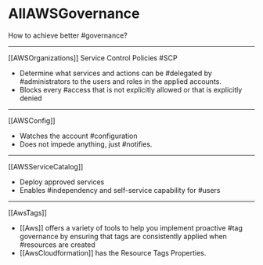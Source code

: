 # AllAWSGovernance

How to achieve better #governance?

___

[[AWSOrganizations]] Service Control Policies #SCP

* Determine what services and actions can be #delegated by #administrators to the users and roles in the applied accounts.
* Blocks every #access that is not explicitly allowed or that is explicitly denied

___

[[AWSConfig]]

* Watches the account #configuration
* Does not impede anything, just #notifies.  

___

[[AWSServiceCatalog]]

* Deploy approved services
* Enables #independency and self-service capability for #users

___

[[AwsTags]]

* [[Aws]] offers a variety of tools to help you implement proactive #tag governance by ensuring that tags are consistently applied when #resources are created
* [[AwsCloudformation]] has the Resource Tags Properties.
